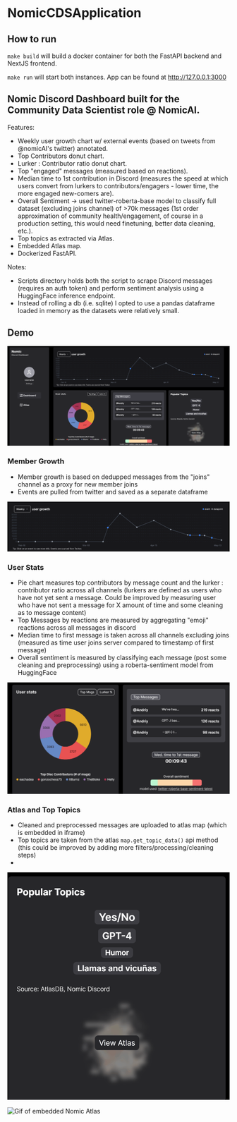 # NomicCDSApplication

## How to run
`make build` will build a docker container for both the FastAPI backend and NextJS frontend.

`make run` will start both instances. App can be found at http://127.0.0.1:3000

## Nomic Discord Dashboard built for the Community Data Scientist role @ NomicAI.
Features:
- Weekly user growth chart w/ external events (based on tweets from @nomicAI's twitter) annotated.
- Top Contributors donut chart.
- Lurker : Contributor ratio donut chart.
- Top "engaged" messages (measured based on reactions).
- Median time to 1st contribution in Discord (measures the speed at which users convert from lurkers to contributors/engagers - lower time, the more engaged new-comers are).
- Overall Sentiment -> used twitter-roberta-base model to classify full dataset (excluding joins channel) of >70k messages (1st order approximation of community health/engagement, of course in a production setting, this would need finetuning, better data cleaning, etc.).
- Top topics as extracted via Atlas.
- Embedded Atlas map.
- Dockerized FastAPI.

Notes:
- Scripts directory holds both the script to scrape Discord messages (requires an auth token) and perform sentiment analysis using a HuggingFace inference endpoint.
- Instead of rolling a db (i.e. sqlite) I opted to use a pandas dataframe loaded in memory as the datasets were relatively small.

## Demo

![Preview of dashboard app](./images/dashboard.png)


### Member Growth
- Member growth is based on dedupped messages from the "joins" channel as a proxy for new member joins
- Events are pulled from twitter and saved as a separate dataframe

![Gif of member growth chart](./images/nomiccds_chart.gif)

### User Stats
- Pie chart measures top contributors by message count and the lurker : contributor ratio across all channels (lurkers are defined as users who have not yet sent a message. Could be improved by measuring user who have not sent a message for X amount of time and some cleaning as to message content)
- Top Messages by reactions are measured by aggregating "emoji" reactions across all messages in discord
- Median time to first message is taken across all channels excluding joins (measured as time user joins server compared to timestamp of first message)
- Overall sentiment is measured by classifying each message (post some cleaning and preprocessing) using a roberta-sentiment model from HuggingFace

![Gif of user stat pie charts](./images/nomiccds_pies.gif)

### Atlas and Top Topics
- Cleaned and preprocessed messages are uploaded to atlas map (which is embedded in iframe)
- Top topics are taken from the atlas `map.get_topic_data()` api method (this could be improved by adding more filters/processing/cleaning steps)
- 
![Gif of top topics from Nomic Atlas](./images/nomiccds_topics.gif)

![Gif of embedded Nomic Atlas](./images/nomiccds_atlas.gif)



